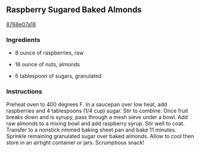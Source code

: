 ## Raspberry Sugared Baked Almonds

[8768e07a18](http://tastykitchen.com/recipes/appetizers-and-snacks/raspberry-sugared-baked-almonds/)

### Ingredients

 - 8 ounce of raspberries, raw

 - 16 ounce of nuts, almonds

 - 6 tablespoon of sugars, granulated

### Instructions

Preheat oven to 400 degrees F. In a saucepan over low heat, add raspberries and 4 tablespoons (1/4 cup) sugar. Stir to combine. Once fruit breaks down and is syrupy, pass through a mesh sieve under a bowl. Add raw almonds to a mixing bowl and add raspberry syrup. Stir well to coat. Transfer to a nonstick rimmed baking sheet pan and bake 11 minutes. Sprinkle remaining granulated sugar over baked almonds. Allow to cool then store in an airtight container or jars. Scrumptious snack!